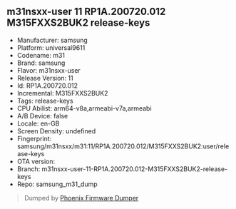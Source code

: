 ## m31nsxx-user 11 RP1A.200720.012 M315FXXS2BUK2 release-keys
- Manufacturer: samsung
- Platform: universal9611
- Codename: m31
- Brand: samsung
- Flavor: m31nsxx-user
- Release Version: 11
- Id: RP1A.200720.012
- Incremental: M315FXXS2BUK2
- Tags: release-keys
- CPU Abilist: arm64-v8a,armeabi-v7a,armeabi
- A/B Device: false
- Locale: en-GB
- Screen Density: undefined
- Fingerprint: samsung/m31nsxx/m31:11/RP1A.200720.012/M315FXXS2BUK2:user/release-keys
- OTA version: 
- Branch: m31nsxx-user-11-RP1A.200720.012-M315FXXS2BUK2-release-keys
- Repo: samsung_m31_dump


>Dumped by [Phoenix Firmware Dumper](https://github.com/DroidDumps/phoenix_firmware_dumper)
